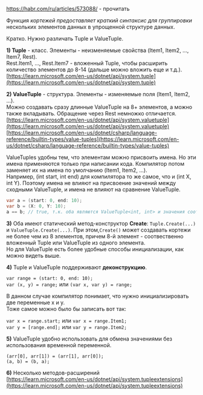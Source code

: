 https://habr.com/ru/articles/573088/ - прочитать 

Функция _кортежей предоставляет краткий синтаксис для группировки_ нескольких элементов данных в упрощенной структуре данных.

Кратко. Нужно различать Tuple и ValueTuple.  
  
**1) Tuple** - класс. Элементы - неизменяемые свойства (Item1, Item2, ..., Item7, Rest).  
Rest.Item1, ..., Rest.Item7 - вложенный Tuple, чтобы расширить количество элементов до 8-14 (дальше можно вложить еще и т.д.).  
[https://learn.microsoft.com/en-us/dotnet/api/system.tuple](https://learn.microsoft.com/en-us/dotnet/api/system.tuple)  


**2) ValueTuple** - структура. Элементы - изменяемые поля (Item1, Item2, ...).  
Можно создавать сразу длинные ValueTuple на 8+ элементов, а можно также вкладывать. Обращение через Rest немножко отличается.  
[https://learn.microsoft.com/en-us/dotnet/api/system.valuetuple](https://learn.microsoft.com/en-us/dotnet/api/system.valuetuple)  
[https://learn.microsoft.com/en-us/dotnet/csharp/language-reference/builtin-types/value-tuples](https://learn.microsoft.com/en-us/dotnet/csharp/language-reference/builtin-types/value-tuples)  
  
ValueTuples удобны тем, что элементам можно присвоить имена.
Но эти имена применяются только при написании кода. Компилятор потом заменяет их на имена по умолчанию (Item1, Item2, ...).  
Например, (int start, int end) для компилятора то же самое, что и (int X, int Y). Поэтому имена не влияют на присвоение значений между сходными ValueTuple, и имена не влияют на сравнение ValueTuple.

```c#
var a = (start: 0, end: 10);  
var b = (X: 0, Y: 10);  
a == b; // true, т.к. оба являются ValueTuple<int, int> и значения соответствующих полей равны.
```


**3)** Оба имеют статический метод-конструктор **Create**: `Tuple.Create(...)` и `ValueTuple.Create(...)`. При этом,`Create()` может создавать кортежи не более чем из 8 элементов, причем 8-й элемент - соотвественно вложенный Tuple или ValueTuple из одного элемента.  
Но для ValueTuple есть более удобные способы инициализации, как можно видеть выше.  


**4)** Tuple и ValueTuple поддерживают **деконструкцию**.

`var range = (start: 0, end: 10);`  
`var (x, y) = range;`    или    `(var x, var y) = range;`

В данном случае компилятор понимает, что нужно инициализировать две переменныe x и y.  
Тоже самое можно было бы записать вот так:

`var x = range.start;`    или   `var x = range.Item1;`  
`var y = [range.end];`     или    `var y = range.Item2;`

  
**5)** ValueTuple удобно использовать для обмена значениями без использования временной переменной.

`(arr[0], arr[1]) = (arr[1], arr[0]);`  
`(a, b) = (b, a);`

  
**6)** Несколько методов-расширений  
[https://learn.microsoft.com/en-us/dotnet/api/system.tupleextensions](https://learn.microsoft.com/en-us/dotnet/api/system.tupleextensions)